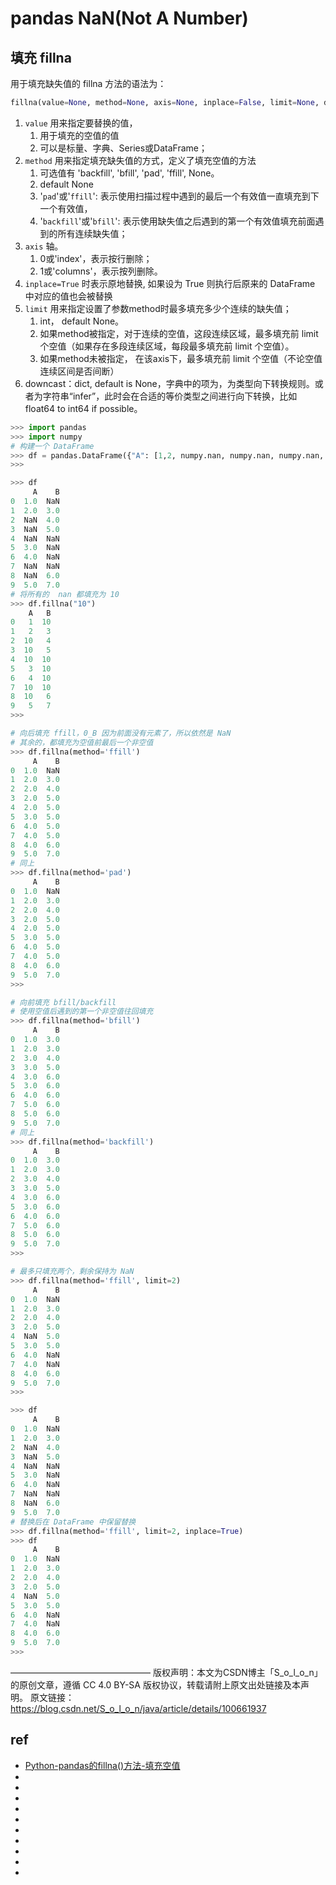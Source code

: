 # pandas NaN(Not A Number)

## 填充 fillna

用于填充缺失值的 fillna 方法的语法为：
```py
fillna(value=None, method=None, axis=None, inplace=False, limit=None, downcast=None, **kwargs)
```
1. `value` 用来指定要替换的值，
   1. 用于填充的空值的值
   2. 可以是标量、字典、Series或DataFrame；
2. `method` 用来指定填充缺失值的方式，定义了填充空值的方法
   1. 可选值有 'backfill', 'bfill', 'pad', 'ffill', None。 
   2. default None
   3. '`pad`'或'`ffill`': 表示使用扫描过程中遇到的最后一个有效值一直填充到下一个有效值，
   4. '`backfill`'或'`bfill`': 表示使用缺失值之后遇到的第一个有效值填充前面遇到的所有连续缺失值；
3. `axis` 轴。
   1. 0或'index'，表示按行删除；
   2. 1或'columns'，表示按列删除。
4. `inplace=True` 时表示原地替换, 如果设为 True 则执行后原来的 DataFrame 中对应的值也会被替换
5. `limit` 用来指定设置了参数method时最多填充多少个连续的缺失值；
   1. int， default None。
   2. 如果method被指定，对于连续的空值，这段连续区域，最多填充前 limit 个空值（如果存在多段连续区域，每段最多填充前 limit 个空值）。
   3. 如果method未被指定， 在该axis下，最多填充前 limit 个空值（不论空值连续区间是否间断）
6. downcast：dict, default is None，字典中的项为，为类型向下转换规则。或者为字符串“infer”，此时会在合适的等价类型之间进行向下转换，比如float64 to int64 if possible。

```py
>>> import pandas
>>> import numpy
# 构建一个 DataFrame 
>>> df = pandas.DataFrame({"A": [1,2, numpy.nan, numpy.nan, numpy.nan, 3,4, numpy.nan, numpy.nan, 5], "B": [numpy.nan, 3,4,5,numpy.nan, numpy.nan, numpy.nan, numpy.nan, 6,7]})
>>> 
```
```py
>>> df
     A    B
0  1.0  NaN
1  2.0  3.0
2  NaN  4.0
3  NaN  5.0
4  NaN  NaN
5  3.0  NaN
6  4.0  NaN
7  NaN  NaN
8  NaN  6.0
9  5.0  7.0
# 将所有的  nan 都填充为 10
>>> df.fillna("10")
    A   B
0   1  10
1   2   3
2  10   4
3  10   5
4  10  10
5   3  10
6   4  10
7  10  10
8  10   6
9   5   7
>>> 
```
```py
# 向后填充 ffill，0_B 因为前面没有元素了，所以依然是 NaN
# 其余的，都填充为空值前最后一个非空值
>>> df.fillna(method='ffill')
     A    B
0  1.0  NaN
1  2.0  3.0
2  2.0  4.0
3  2.0  5.0
4  2.0  5.0
5  3.0  5.0
6  4.0  5.0
7  4.0  5.0
8  4.0  6.0
9  5.0  7.0
# 同上
>>> df.fillna(method='pad')
     A    B
0  1.0  NaN
1  2.0  3.0
2  2.0  4.0
3  2.0  5.0
4  2.0  5.0
5  3.0  5.0
6  4.0  5.0
7  4.0  5.0
8  4.0  6.0
9  5.0  7.0
>>> 
```
```py
# 向前填充 bfill/backfill
# 使用空值后遇到的第一个非空值往回填充
>>> df.fillna(method='bfill')
     A    B
0  1.0  3.0
1  2.0  3.0
2  3.0  4.0
3  3.0  5.0
4  3.0  6.0
5  3.0  6.0
6  4.0  6.0
7  5.0  6.0
8  5.0  6.0
9  5.0  7.0
# 同上
>>> df.fillna(method='backfill')
     A    B
0  1.0  3.0
1  2.0  3.0
2  3.0  4.0
3  3.0  5.0
4  3.0  6.0
5  3.0  6.0
6  4.0  6.0
7  5.0  6.0
8  5.0  6.0
9  5.0  7.0
>>> 
```
```py
# 最多只填充两个，剩余保持为 NaN
>>> df.fillna(method='ffill', limit=2)
     A    B
0  1.0  NaN
1  2.0  3.0
2  2.0  4.0
3  2.0  5.0
4  NaN  5.0
5  3.0  5.0
6  4.0  NaN
7  4.0  NaN
8  4.0  6.0
9  5.0  7.0
>>> 
```
```py
>>> df
     A    B
0  1.0  NaN
1  2.0  3.0
2  NaN  4.0
3  NaN  5.0
4  NaN  NaN
5  3.0  NaN
6  4.0  NaN
7  NaN  NaN
8  NaN  6.0
9  5.0  7.0
# 替换后在 DataFrame 中保留替换
>>> df.fillna(method='ffill', limit=2, inplace=True)
>>> df
     A    B
0  1.0  NaN
1  2.0  3.0
2  2.0  4.0
3  2.0  5.0
4  NaN  5.0
5  3.0  5.0
6  4.0  NaN
7  4.0  NaN
8  4.0  6.0
9  5.0  7.0
>>> 
```


————————————————
版权声明：本文为CSDN博主「S_o_l_o_n」的原创文章，遵循 CC 4.0 BY-SA 版权协议，转载请附上原文出处链接及本声明。
原文链接：https://blog.csdn.net/S_o_l_o_n/java/article/details/100661937




## ref
* [Python-pandas的fillna()方法-填充空值](https://blog.csdn.net/qq_17753903/article/details/89892631)
* []()
* []()
* []()
* []()
* []()
* []()
* []()
* []()
* []()
* []()



